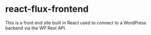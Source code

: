 # react-flux-frontend
This is a front end site built in React used to connect to a WordPress backend via the WP Rest API.

